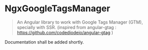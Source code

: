 # NgxGoogleTagsManager

> An Angular library to work with Google Tags Manager (GTM), specially with SSR. (inspired from angular-gtag : https://github.com/codediodeio/angular-gtag )

Documentation shall be added shortly.
